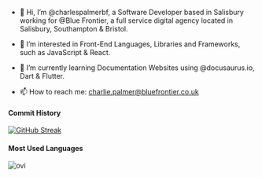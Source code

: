 - 👋 Hi, I’m @charlespalmerbf, a Software Developer based in Salisbury working for @Blue Frontier, a full service digital agency located in Salisbury, Southampton & Bristol.

- 👀 I’m interested in 
Front-End Languages, Libraries and Frameworks, such as JavaScript & React.

- 🌱 I’m currently learning 
Documentation Websites using @docusaurus.io, Dart & Flutter.


- 📫 How to reach me: 
charlie.palmer@bluefrontier.co.uk


#### Commit History

[![GitHub Streak](https://github-readme-streak-stats.herokuapp.com?user=charlespalmerbf&theme=radical&hide_border=true&date_format=j%20M%5B%20Y%5D)](https://git.io/streak-stats)

#### Most Used Languages

<img src="https://github-readme-stats.vercel.app/api/top-langs?username=charlespalmerbf&show_icons=true&locale=en&layout=compact&theme=chartreuse-dark" alt="ovi" />
